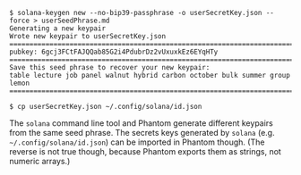 ```shell
$ solana-keygen new --no-bip39-passphrase -o userSecretKey.json --force > userSeedPhrase.md
Generating a new keypair
Wrote new keypair to userSecretKey.json
============================================================================
pubkey: 6gcj3FCtFAJQQab85G2i4PdubrDz2vUxuxkEz6EYqHTy
============================================================================
Save this seed phrase to recover your new keypair:
table lecture job panel walnut hybrid carbon october bulk summer group lemon
============================================================================

$ cp userSecretKey.json ~/.config/solana/id.json
```

The `solana` command line tool and Phantom generate different keypairs from the same seed phrase. The secrets keys generated by `solana` (e.g. ` ~/.config/solana/id.json`) can be imported in Phantom though. (The reverse is not true though, because Phantom exports them as strings, not numeric arrays.)